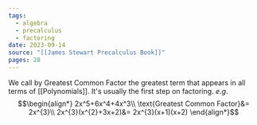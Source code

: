 ```yaml
---
tags:
  - algebra
  - precalculus
  - factoring
date: 2023-09-14
source: "[[James Stewart Precalculus Book]]"
pages: 28
---
```

We call by Greatest Common Factor the greatest term that appears in all terms of [[Polynomials]]. It's usually the first step on factoring.
$e.g.$
$$\begin{align*}
2x^5+6x^4+4x^3\\
\text{Greatest Common Factor}&= 2x^{3}\\
2x^{3}(x^{2}+3x+2)&= 2x^{3}(x+1)(x+2)
\end{align*}$$
